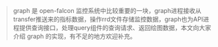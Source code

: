 > graph 是 open-falcon 监控系统中比较重要的一块，graph进程接收从transfer推送来的指标数据，操作rrd文件存储监控数据，graph也为API进程提供查询接口，处理query组件的查询请求、返回绘图数据，本文向大家介绍 graph 的实现，有不足的地方欢迎补充。

